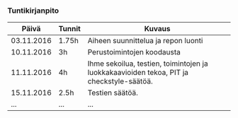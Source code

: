 ### Tuntikirjanpito
Päivä | Tunnit | Kuvaus
--------------- | ----- | ------
03.11.2016 | 1.75h | Aiheen suunnittelua ja repon luonti
10.11.2016 | 3h | Perustoimintojen koodausta
11.11.2016 | 4h | Ihme sekoilua, testien, toimintojen ja luokkakaavioiden tekoa, PIT ja checkstyle-säätöä.
15.11.2016 | 2.5h | Testien säätöä.
... | ... | ...
